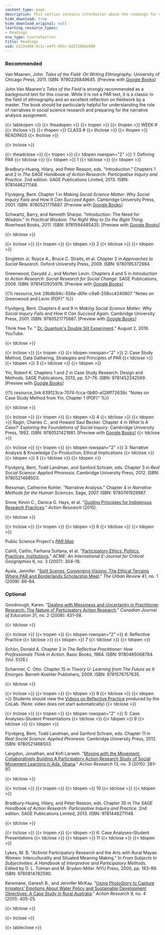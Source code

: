 ```yaml
---
content_type: page
description: This section contains information about the readings for class.
hide_download: true
hide_download_original: null
learning_resource_types:
- Readings
ocw_type: CourseSection
title: Readings
uid: 6223e900-6c1c-e4f5-965c-6d2f280ee008
---
```


### Recommended

Van Maanen, John. _Tales of the Field: On Writing Ethnography_. University of Chicago Press, 2011. ISBN: 9780226849645. \[Preview with [Google Books](http://books.google.com/books?id=V9hi269OD9cC&pg=PAfrontcover)\]

John Van Maanen's _Tales of the Field_ is strongly recommended as a background text for this course. While it is not a PAR text, it is a classic in the field of ethnography and an excellent reflection on fieldwork by a master. The book should be particularly helpful for understanding the role of narratives in social science research and preparing for the narrative analysis assignment.

{{< tableopen >}}
{{< theadopen >}}
{{< tropen >}}
{{< thopen >}}
WEEK #
{{< thclose >}}
{{< thopen >}}
CLASS #
{{< thclose >}}
{{< thopen >}}
READINGS
{{< thclose >}}

{{< trclose >}}

{{< theadclose >}}
{{< tropen >}}
{{< tdopen rowspan="2" >}}
1: Defining PAR
{{< tdclose >}}
{{< tdopen >}}
1
{{< tdclose >}}
{{< tdopen >}}


Bradbury-Huang, Hilary, and Peter Reason, eds. "Introduction." Chapters 1 and 2 in _The SAGE Handbook of Action Research: Participative Inquiry and Practice_. 2nd edition. SAGE Publications Limited, 2013. ISBN: 9781446271148.

Flyvbjerg, Bent. Chapter 1 in _Making Social Science Matter: Why Social Inquiry Fails and How It Can Succeed Again_. Cambridge University Press, 2001. ISBN: 9780521775687. \[Preview with [Google Books](http://books.google.com/books?id=yVBXPf50EV0C&pg=PA1=onepage)\]

Schwartz, Barry, and Kenneth Sharpe. "Introduction: The Need for Wisdom." In _Practical Wisdom: The Right Way to Do the Right Thing_. Riverhead Books, 2011. ISBN: 9781594485435. \[Preview with [Google Books](http://books.google.com/books?id=7qXMDlkR1f8C&pg=PAfrontcover)\]


{{< tdclose >}}

{{< trclose >}}
{{< tropen >}}
{{< tdopen >}}
2
{{< tdclose >}}
{{< tdopen >}}


Singleton Jr, Royce A., Bruce C. Straits, et al. Chapter 2 in _Approaches to Social Research_. Oxford University Press, 2009. ISBN: 9780195372984.

Greenwood, Davydd J., and Morten Levin. Chapters 4 and 5 in _Introduction to Action Research: Social Research for Social Change_. SAGE Publications, 2006. ISBN: 9781412925976. \[Preview with [Google Books](http://books.google.com/books?id=PdtFBQAAQBAJ&pg=PAfrontcover)\]

{{% resource_link 29b8b94c-556e-d0fe-c9a6-258cc4240807 "Notes on Greenwood and Levin (PDF)" %}}

Flyvbjerg, Bent. Chapters 6 and 9 in _Making Social Science Matter: Why Social Inquiry Fails and How It Can Succeed Again_. Cambridge University Press, 2001. ISBN: 9780521775687. \[Preview with [Google Books](http://books.google.com/books?id=yVBXPf50EV0C&pg=PA66=onepage)\]

Think free Tv. " [Dr. Quantum's Double Slit Experiment](https://www.youtube.com/watch?v=S9tV4nqvXqM)." August 2, 2016. YouTube.


{{< tdclose >}}

{{< trclose >}}
{{< tropen >}}
{{< tdopen rowspan="2" >}}
2: Case Study Method, Data Gathering, Strategies and Principles of PAR
{{< tdclose >}}
{{< tdopen >}}
3
{{< tdclose >}}
{{< tdopen >}}


Yin, Robert K. Chapters 1 and 2 in Case Study Research: Design and Methods. SAGE Publications, 2013, pp. 57–76. ISBN: 9781452242569. \[Preview with [Google Books](http://books.google.com/books?id=OgyqBAAAQBAJ&pg=PAfrontcover)\]

{{% resource_link 639123ca-7074-fcca-0b80-a128ff72639c "Notes on Case Study Method from Yin, Chapter 1 (PDF)" %}}


{{< tdclose >}}

{{< trclose >}}
{{< tropen >}}
{{< tdopen >}}
4
{{< tdclose >}}
{{< tdopen >}}
Ragin, Charles C., and Howard Saul Becker. Chapter 4 in _What Is A Case?: Exploring the Foundations of Social Inquiry_. Cambridge University Press, 1992. ISBN: 9780521421881. \[Preview with [Google Books](https://books.google.com/books?id=vSNp2jtzCbEC&pg=PA105#v=onepage&q&f=false)\]
{{< tdclose >}}

{{< trclose >}}
{{< tropen >}}
{{< tdopen rowspan="2" >}}
3: Narrative Analysis & Knowledge Co-Production; Ethical Implications
{{< tdclose >}}
{{< tdopen >}}
5
{{< tdclose >}}
{{< tdopen >}}


Flyvbjerg, Bent, Todd Landman, and Sanford Schram, eds. Chapter 3 in _Real Social Science: Applied Phronesis_. Cambridge University Press, 2012. ISBN: 9780521468503.

Riessman, Catherine Kohler. "Narrative Analysis." Chapter 4 in _Narrative Methods for the Human Sciences_. Sage, 2007. ISBN: 9780761929987.

Snow, Kevin C., Danica G. Hays, et al. "[Guiding Principles for Indigenous Research Practices](https://dx.doi.org/10.1177/1476750315622542)." _Action Research_ (2015).


{{< tdclose >}}

{{< trclose >}}
{{< tropen >}}
{{< tdopen >}}
6
{{< tdclose >}}
{{< tdopen >}}


Public Science Project's [_PAR Map_](http://publicscienceproject.org/par-map/)

Cahill, Caitlin, Farhana Sultana, et al. "[Participatory Ethics: Politics, Practices, Institutions](https://www.semanticscholar.org/paper/Participatory-Ethics%3A-Politics%2C-Practices%2C-Cahill-Sultana/09efbe4465e161dcba2e4913509244e775c3458e)." _ACME: An International E-Journal for Critical Geographies_ 6, no. 3 (2007): 304–18.

Ayala, Jennifer. "[Split Scenes, Converging Visions: The Ethical Terrains Where PAR and Borderlands Scholarship Meet](https://dx.doi.org/10.1007/s11256-008-0095-9)." _The Urban Review_ 41, no. 1 (2009): 66–84.

### Optional

Goodnough, Karen. "[Dealing with Messiness and Uncertainty in Practitioner Research: The Nature of Participatory Action Research](http://eric.ed.gov/?id=EJ797199)." _Canadian Journal of Education_ 31, no. 2 (2008): 431–58.


{{< tdclose >}}

{{< trclose >}}
{{< tropen >}}
{{< tdopen rowspan="2" >}}
4: Reflective Practice
{{< tdclose >}}
{{< tdopen >}}
7
{{< tdclose >}}
{{< tdopen >}}


Schön, Donald A. Chapter 2 in _The Reflective Practitioner: How Professionals Think in Action_. Basic Books, 1984. ISBN: 9780465068784. (Vol. 5126.)

Scharmer, C. Otto. Chapter 15 in _Theory U: Learning from The Future as It Emerges_. Berrett-Koehler Publishers, 2009. ISBN: 9781576757635.


{{< tdclose >}}

{{< trclose >}}
{{< tropen >}}
{{< tdopen >}}
8
{{< tdclose >}}
{{< tdopen >}}
Students should view the [Videos on Reflective Practice](http://www.hapyak.com/portal/viewer/01aeb0d6210f32983b92cba6d3ebc573) produced by the CoLab. (Note: video does not start automatically)
{{< tdclose >}}

{{< trclose >}}
{{< tropen >}}
{{< tdopen rowspan="2" >}}
5: Case Analyses–Student Presentations
{{< tdclose >}}
{{< tdopen >}}
9
{{< tdclose >}}
{{< tdopen >}}


Flyvbjerg, Bent, Todd Landman, and Sanford Schram, eds. Chapter 11 in _Real Social Science: Applied Phronesis_. Cambridge University Press, 2012. ISBN: 9780521468503.

Langdon, Jonathan, and Kofi Larweh. "[Moving with the Movement: Collaboratively Building A Participatory Action Research Study of Social Movement Learning in Ada, Ghana](https://dx.doi.org/10.1177/1476750315572447)." _Action Research_ 13, no. 3 (2015): 281–97.


{{< tdclose >}}

{{< trclose >}}
{{< tropen >}}
{{< tdopen >}}
10
{{< tdclose >}}
{{< tdopen >}}


Bradbury-Huang, Hilary, and Peter Reason, eds. Chapter 35 in _The SAGE Handbook of Action Research: Participative Inquiry and Practice_. 2nd edition. SAGE Publications Limited, 2013. ISBN: 9781446271148.


{{< tdclose >}}

{{< trclose >}}
{{< tropen >}}
{{< tdopen >}}
6: Case Analyses–Student Presentations
{{< tdclose >}}
{{< tdopen >}}
11
{{< tdclose >}}
{{< tdopen >}}


Lykes, M. B. "Activist Participatory Research and the Arts with Rural Mayan Women: Interculturality and Situated Meaning Making." In _From Subjects to Subjectivities: A Handbook of Interpretive and Participatory Methods_. Edited by D. L. Tolman and M. Brydon-Miller. NYU Press, 2000, pp. 183–99. ISBN: 9780814782590.

Keremane, Ganesh B., and Jennifer McKay. "[Using PhotoStory to Capture Irrigators' Emotions About Water Policy and Sustainable Development Objectives: A Case Study in Rural Australia](https://dx.doi.org/10.1177/1476750311409598)." _Action Research_ 9, no. 4 (2011): 405–25.


{{< tdclose >}}

{{< trclose >}}

{{< tableclose >}}